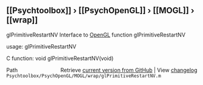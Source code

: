 ## [[Psychtoolbox]] &#8250; [[PsychOpenGL]] &#8250; [[MOGL]] &#8250; [[wrap]]

glPrimitiveRestartNV  Interface to [OpenGL](OpenGL) function glPrimitiveRestartNV  
  
usage:  glPrimitiveRestartNV  
  
C function:  void glPrimitiveRestartNV(void)  




<div class="code_header" style="text-align:right;">
  <span style="float:left;">Path&nbsp;&nbsp;</span> <span class="counter">Retrieve <a href=
  "https://raw.github.com/Psychtoolbox-3/Psychtoolbox-3/beta/Psychtoolbox/PsychOpenGL/MOGL/wrap/glPrimitiveRestartNV.m">current version from GitHub</a> | View <a href=
  "https://github.com/Psychtoolbox-3/Psychtoolbox-3/commits/beta/Psychtoolbox/PsychOpenGL/MOGL/wrap/glPrimitiveRestartNV.m">changelog</a></span>
</div>
<div class="code">
  <code>Psychtoolbox/PsychOpenGL/MOGL/wrap/glPrimitiveRestartNV.m</code>
</div>

